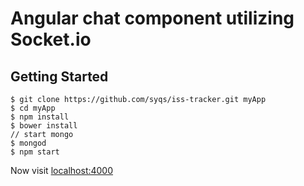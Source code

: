 # Angular chat component utilizing Socket.io

## Getting Started

```
$ git clone https://github.com/syqs/iss-tracker.git myApp
$ cd myApp
$ npm install
$ bower install
// start mongo
$ mongod
$ npm start
```
Now visit [localhost:4000](http://localhost:4000/)
